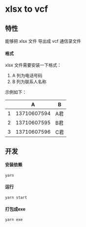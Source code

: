 # xlsx to vcf



## 特性

能够把 xlsx 文件 导出成 vcf 通信录文件

#### 格式

xlsx 文件需要安装一下格式：

1. A 列为电话号码
2. B 列为联系人名称

示例如下：

|      | A           | B    |
| ---- | ----------- | ---- |
| 1    | 13710607594 | A君  |
| 2    | 13710607595 | B君  |
| 3    | 13710607596 | C君  |



## 开发

#### 安装依赖

```
yarn
```

#### 运行

```
yarn start
```

#### 打包成exe

```
yarn exe
```

